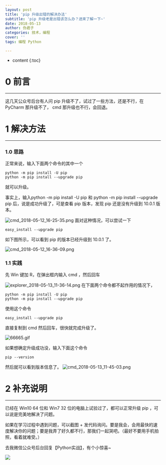 ```yaml
---
layout: post
title: 'pip 升级出错的解决办法'
subtitle: 'pip 升级老是出错该怎么办？进来了解一下~'
date: 2018-05-13
author: 伪君子
categories: 技术，编程
cover: ''
tags: 编程 Python

---
```


* content
{:toc}


#  0 前言

***

这几天公众号后台有人问 pip 升级不了，试过了一些方法，还是不行，在 PyCharm 那升级不了， cmd 那升级也不行，会回退。

#  1 解决方法

***

###  1.0  思路
正常来说，输入下面两个命令的其中一个

<pre><code class="language-python">python -m pip install -U pip
python -m pip install --upgrade pip</code></pre>

就可以升级。

事实上，输入python -m pip install -U pip 和
python -m pip install --upgrade pip 后，说是成功升级了，可是查看 pip 版本，发现 pip 还是没有升级到 10.0.1 版本。

![cmd_2018-05-12_16-25-35.png](https://upload-images.jianshu.io/upload_images/2989110-049cda84a736477b.png?imageMogr2/auto-orient/strip%7CimageView2/2/w/1240)
面对这种情况，可以尝试一下

<pre><code class="language-python">easy_install --upgrade pip</code></pre>

如下图所示，可以看到 pip 的版本已经升级到 10.0.1 了。

![cmd_2018-05-12_16-36-09.png](https://upload-images.jianshu.io/upload_images/2989110-9c64eac04066023e.png?imageMogr2/auto-orient/strip%7CimageView2/2/w/1240)
###  1.1  实践
先 Win 键加 R，在弹出框内输入 cmd ，然后回车

![explorer_2018-05-13_11-36-14.png](https://upload-images.jianshu.io/upload_images/2989110-c627a6e720cce601.png?imageMogr2/auto-orient/strip%7CimageView2/2/w/1240)
在下面两个命令都不起作用的情况下，

<pre><code class="language-python">python -m pip install -U pip
python -m pip install --upgrade pip</code></pre>

使用这个命令

<pre><code class="language-python">easy_install --upgrade pip</code></pre>

直接复制到 cmd 然后回车，很快就完成升级了。

![66665.gif](https://upload-images.jianshu.io/upload_images/2989110-614794e37acd2b07.gif?imageMogr2/auto-orient/strip)

如果想确定升级成功没，输入下面这个命令

<pre><code class="language-python">pip --version</code></pre>

然后就可以看到版本信息了。
![cmd_2018-05-13_11-45-03.png](https://upload-images.jianshu.io/upload_images/2989110-73b30c8812632320.png?imageMogr2/auto-orient/strip%7CimageView2/2/w/1240)

#  2  补充说明

***

已经在 Win10 64 位和 Win7 32 位的电脑上试验过了，都可以正常升级 pip ，可以说是完美地解决了问题。

如果在学习过程中遇到问题，可以截图 + 发代码询问。要是我会，会用最快的速度解决你的问题；要是我弄了好久都不行，那我们一起哭吧。（最好不要用手机拍照，看着就难受。）

去我微信公众号后台回复【Python实战】，有个小惊喜~

![](https://upload-images.jianshu.io/upload_images/2989110-5e96f3a9a9204f3e.png?imageMogr2/auto-orient/strip%7CimageView2/2/w/1240)